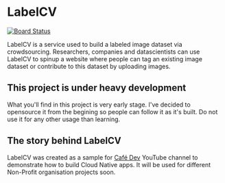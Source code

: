 # LabelCV

[![Board Status](https://dev.azure.com/cmaneu-oss/a1ec0164-9d8b-4637-81c6-b5a67163dbf8/149dc749-1a4b-4369-aa7f-a863aa6e0d02/_apis/work/boardbadge/c419af05-c319-4b30-a0be-c1637903182e?columnOptions=1)](https://dev.azure.com/cmaneu-oss/LabelCV/_workitems/recentlyupdated)


LabelCV is a service used to build a labeled image dataset via crowdsourcing. Researchers, companies and 
datascientists can use LabelCV to spinup a website where people can tag an existing image dataset or 
contribute to this dataset by uploading images.

## This project is under **heavy** development

What you'll find in this project is very early stage. I've decided to opensource it from the begining so people can follow it as 
it's built. Do not use it for any other usage than learning.

## The story behind LabelCV

LabelCV was created as a sample for [Café Dev](https://www.youtube.com/channel/UCSFIjQQBpP6_dNJGwJM5sDQ) YouTube channel to demonstrate how to build Cloud Native apps. It will be used for different Non-Profit organisation projects soon.

